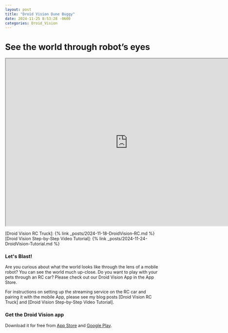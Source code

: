 ```yaml
---
layout: post
title: "Droid Vision Dune Buggy"
date: 2024-11-25 8:53:28 -0600
categories: Droid_Vision
---
```

# See the world through robot’s eyes 

<iframe width="800" height="551"
src="https://www.youtube.com/embed/7mKi0orCdcg?autoplay=1&mute=1">
</iframe>

<!-- <video width="800" height="551" preload="auto" muted controls>
  <source src="/assets/My_Robot.mp4" type="video/mp4">
</video> -->

[Droid Vision RC Truck]: {% link _posts/2024-11-18-DroidVision-RC.md %}
[Droid Vision Step-by-Step Video Tutorial]: {% link _posts/2024-11-24-DroidVision-Tutorial.md %}

### Let's Blast!
Are you curious about what the world looks like through the lens of a mobile robot? You can see the world much up-close. Do you want to play with your pets through an RC car? Please check out our Droid Vision App in the App Store.

For instructions on setting up the streaming service on the RC car and pairing it with the mobile App, please see my blog posts [Droid Vision RC Truck] and [Droid Vision Step-by-Step Video Tutorial].

### Get the Droid Vision app
Download it for free from [App Store](https://apps.apple.com/us/app/droid-vision/id6737351549) and [Google Play](https://play.google.com/store/apps/details?id=ai.modularmachines.droidvision&hl=en-US). 
 
